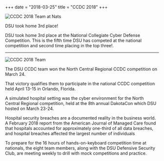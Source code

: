 +++
date = "2018-03-25"
title = "CCDC 2018"
+++

![CCDC 2018 Team at Nats](/img/ccdc2018-nats.png)

DSU took home 3rd place!

DSU took home 3rd place at the National Collegiate Cyber Defense Competition. This is the fifth time DSU has competed at the national competition and second time placing in the top three!.

---

![CCDC 2018 Team](/img/ccdc2018.jpg)

The DSU CCDC team won the North Central Regional CCDC competition on March 24.

That victory qualifies them to participate in the national CCDC competition held April 13-15 in Orlando, Florida.

A simulated hospital setting was the cyber environment for the North Central Regional competition, held at the 8th annual DakotaCon which DSU hosted on March 23-24.

Hospital security breaches are a documented reality in the business world. A February 2018 report from the American Journal of Managed Care found that hospitals accounted for approximately one-third of all data breaches, and hospital breaches affected the largest number of individuals

To prepare for the 16 hours of hands-on-keyboard competition time at nationals, the eight team members, along with the DSU Defensive Security Club, are meeting weekly to drill with mock competitions and practice.

